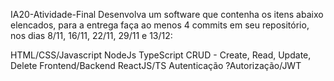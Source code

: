 IA20-Atividade-Final
Desenvolva um software que contenha os itens abaixo elencados, para a entrega faça ao menos 4 commits em seu repositório, nos dias 8/11, 16/11, 22/11, 29/11 e 13/12:

HTML/CSS/Javascript
NodeJs
TypeScript
CRUD - Create, Read, Update, Delete
Frontend/Backend
ReactJS/TS
Autenticação
?Autorização/JWT
